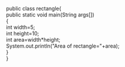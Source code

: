 public class rectangle{  
    public static void main(String args[])  
    {  
    int width=5;  
    int height=10;  
    int area=width*height;  
        System.out.println("Area of rectangle="+area);  
     }  
}  
